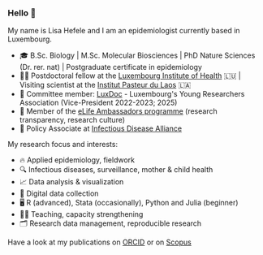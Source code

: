 ### Hello 👋

My name is Lisa Hefele and I am an epidemiologist currently based in Luxembourg. 

 -  🎓 B.Sc. Biology | M.Sc. Molecular Biosciences | PhD Nature Sciences (Dr. rer. nat) | Postgraduate certificate in epidemiology
 -  👩‍🔬 Postdoctoral fellow at the [Luxembourg Institute of Health](https://www.lih.lu/en/) 🇱🇺  | Visiting scientist at the [Institut Pasteur du Laos](https://www.pasteur.la/) 🇱🇦
 -  💙 Committee member: [LuxDoc](https://luxdoc.uni.lu/) - Luxembourg's Young Researchers Association (Vice-President 2022-2023; 2025)
 -  🤝 Member of the [eLife Ambassadors programme](https://elifesciences.org/) (research transparency, research culture)
 -  📄 Policy Associate at [Infectious Disease Alliance](https://www.id-alliance.org/)

My research focus and interests:

 -  🔥 Applied epidemiology, fieldwork
 -  🔍 Infectious diseases, surveillance, mother & child health
 -  📈 Data analysis & visualization
 -  📶 Digital data collection
 -  🖥️ R (advanced), Stata (occasionally), Python and Julia (beginner)
 -  👩‍🏫 Teaching, capacity strengthening
 -  🗂️ Research data management, reproducible research

Have a look at my publications on [ORCID](https://orcid.org/0000-0001-5449-9503) or on [Scopus](https://www.scopus.com/authid/detail.uri?authorId=57184259200)
